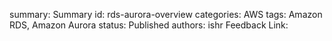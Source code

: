 summary: Summary
id: rds-aurora-overview
categories: AWS
tags: Amazon RDS, Amazon Aurora
status: Published
authors: ishr
Feedback Link: 

